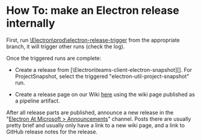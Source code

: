 # How To: make an Electron release internally

First, run [\Electron\prod\electron-release-trigger][] from the appropriate branch,
it will trigger other runs (check the log).  

Once the triggered runs are complete:

-   Create a release from [\Electron\teams-client-electron-snapshot][].
For ProjectSnapshot, select the triggered "electron-util-project-snapshot" run.

-   Create a release page on our Wiki [here](https://microsoft.sharepoint.com/teams/Electron/Electron%20Releases/Forms/AllItems.aspx)
using the wiki page published as a pipeline artifact.

After all release parts are published, announce a new release in the "[Electron At Microsoft > Announcements][]"
channel. Posts there are usually pretty brief and usually only have a link to a new wiki page,
and a link to GitHub release notes for the release.

[\Electron\prod\electron-release-trigger]: https://devdiv.visualstudio.com/DevDiv/_build?definitionId=19819
[\Electron\electron-snapshot]: https://devdiv.visualstudio.com/DevDiv/_release?_a=releases&view=all&definitionId=3411
[Electron At Microsoft > Announcements]: https://teams.microsoft.com/l/channel/19%3ac5aca84b5d29433687c4d0b167a07c36%40thread.skype/Announcements?groupId=4cbf23e6-55a0-4312-a1ee-f175b971858e&tenantId=72f988bf-86f1-41af-91ab-2d7cd011db47
